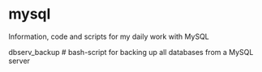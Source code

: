 mysql
=====
Information, code and scripts for my daily work with MySQL

dbserv_backup		# bash-script for backing up all databases from a MySQL server
